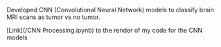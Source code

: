 Developed CNN (Convolutional Neural Network) models to classify brain MRI scans as tumor vs no tumor.

[Link](/CNN Processing.ipynb) to the render of my code for the CNN models 
